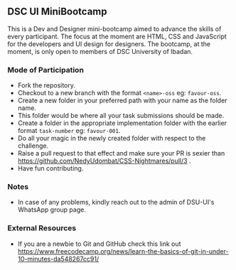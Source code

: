 ## DSC UI MiniBootcamp

This is a Dev and Designer mini-bootcamp aimed to advance the skills of every participant. The focus at the moment are HTML, CSS and JavaScript for the developers and UI design for designers. The bootcamp, at the moment, is only open to members of DSC University of Ibadan.

### Mode of Participation

- Fork the repository.
- Checkout to a new branch with the format `<name>-oss` eg: `favour-oss`.
- Create a new folder in your preferred path with your name as the folder name.
- This folder would be where all your task submissions should be made.
- Create a folder in the appropriate implementation folder with the earlier format `task-number` eg: `favour-001`.
- Do all your magic in the newly created folder with respect to the challenge.
- Raise a pull request to that effect and make sure your PR is sexier than https://github.com/NedyUdombat/CSS-Nightmares/pull/3 .
- Have fun contributing.

### Notes

- In case of any problems, kindly reach out to the admin of DSU-UI's WhatsApp group page.

### External Resources

- If you are a newbie to Git and GitHub check this link out https://www.freecodecamp.org/news/learn-the-basics-of-git-in-under-10-minutes-da548267cc91/
